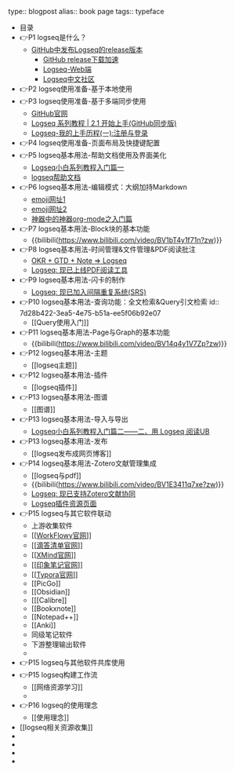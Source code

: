 type:: blogpost
alias:: book page
tags:: typeface

- 目录
- 👉P1 logseq是什么？
	- [GitHub中发布Logseq的release版本](https://github.com/logseq/logseq/releases)
		- [GitHub release下载加速]()
		- [Logseq-Web端]()
		- [Logseq中文社区]()
- 👉P2 logseq使用准备-基于本地使用
- 👉P3 logseq使用准备-基于多端同步使用
	- [GitHub官网](https://github.com/)
	- [Logseq 系列教程 \| 2.1 开始上手(GitHub同步版)](https://zhuanlan.zhihu.com/p/370564366)
	- [Logseq-我的上手历程(一):注册与登录](https://zhuanlan.zhihu.com/p/349944337/)
- 👉P4 logseq使用准备-页面布局及快捷键配置
- 👉P5 logseq基本用法-帮助文档使用及界面美化
	- [Logseq小白系列教程入门篇一](https://zhuanlan.zhihu.com/p/343854552)
	- [logseq帮助文档]()
- 👉P6 logseq基本用法-编辑模式：大纲加持Markdown
	- [emoji网址1]()
	- [emoji网址2]()
	- [神器中的神器org-mode之入门篇](https://www.cnblogs.com/qlwy/archive/2012/06/15/2551034.html)
- 👉P7 logseq基本用法-Block块的基本功能
	- {{bilibili(https://www.bilibili.com/video/BV1bT4y1f71n?zw)}}
- 👉P8 logseq基本用法-时间管理&文件管理&PDF阅读批注
	- [OKR + GTD + Note =\> Logseq](https://zhuanlan.zhihu.com/p/369386414)
	- [Logseq: 现已上线PDF阅读工具](https://zhuanlan.zhihu.com/p/397352305)
- 👉P9 logseq基本用法-闪卡的制作
	- [Logseq: 现已加入间隔重复系统(SRS)](https://zhuanlan.zhihu.com/p/392408529)
- 👉P10 logseq基本用法-查询功能：全文检索&Query引文检索
  id:: 7d28b422-3ea5-4e75-b51a-ee5f06b92e07
	- [[Query使用入门]]
- 👉P11 logseq基本用法-Page与Graph的基本功能
	- {{bilibili(https://www.bilibili.com/video/BV14q4y1V7Zp?zw)}}
- 👉P12 logseq基本用法-主题
	- [[logseq主题]]
- 👉P12 logseq基本用法-插件
	- [[logseq插件]]
- 👉P13 logseq基本用法-图谱
	- [[图谱]]
- 👉P13 logseq基本用法-导入与导出
	- [Logseq小白系列教程入门篇二——二、用 Logseq 阅读UB](https://zhuanlan.zhihu.com/p/405764984)
- 👉P13 logseq基本用法-发布
	- [[logseq发布成网页博客]]
- 👉P14 logseq基本用法-Zotero文献管理集成
	- [[logseq与pdf]]
	- {{bilibili(https://www.bilibili.com/video/BV1E3411q7xe?zw)}}
	- [Logseq: 现已支持Zotero文献协同](https://zhuanlan.zhihu.com/p/395008689)
	- [Logseq插件资源页面](https://github.com/logseq/awesome-logseq)
- 👉P15 logseq与其它软件联动
	- 上游收集软件
	- [[[WorkFlowy官网]()]]
	- [[[滴答清单官网]()]]
	- [[[XMind官网]()]]
	- [[[印象笔记官网]()]]
	- [[[Typora官网]()]]
	- [[PicGo]]
	- [[Obsidian]]
	- [[[Calibre]]
	- [[Bookxnote]]
	- [[Notepad++]]
	- [[Anki]]
	- 同级笔记软件
	- 下游整理输出软件
	-
- 👉P15 logseq与其他软件共库使用
- 👉P15 logseq构建工作流
	- [[网络资源学习]]
	-
- 👉P16 logseq的使用理念
	- [[使用理念]]
- [[logseq相关资源收集]]
-
-
-
-